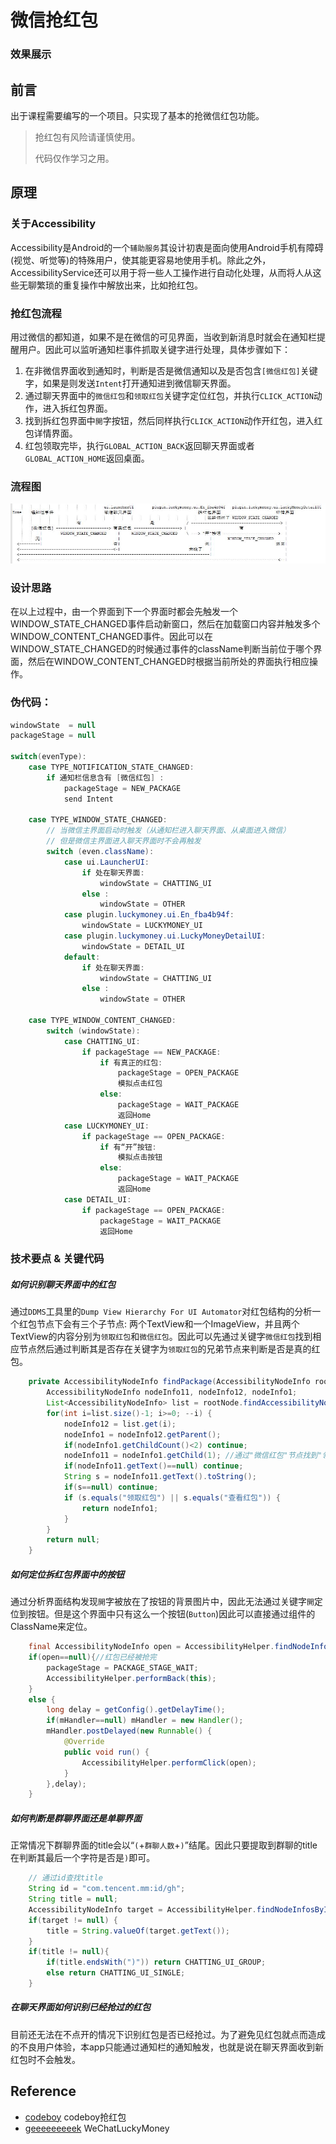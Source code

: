 # 微信抢红包
### 效果展示

## 前言
出于课程需要编写的一个项目。只实现了基本的抢微信红包功能。

> 抢红包有风险请谨慎使用。
>
> 代码仅作学习之用。

## 原理
### 关于Accessibility
Accessibility是Android的一个`辅助服务`其设计初衷是面向使用Android手机有障碍(视觉、听觉等)的特殊用户，使其能更容易地使用手机。除此之外，AccessibilityService还可以用于将一些人工操作进行自动化处理，从而将人从这些无聊繁琐的重复操作中解放出来，比如抢红包。

### 抢红包流程
用过微信的都知道，如果不是在微信的可见界面，当收到新消息时就会在通知栏提醒用户。因此可以监听通知栏事件抓取关键字进行处理，具体步骤如下：
1. 在非微信界面收到通知时，判断是否是微信通知以及是否包含`[微信红包]`关键字，如果是则发送`Intent`打开通知进到微信聊天界面。
2. 通过聊天界面中的`微信红包`和`领取红包`关键字定位红包，并执行`CLICK_ACTION`动作，进入拆红包界面。
3. 找到拆红包界面中`開`字按钮，然后同样执行`CLICK_ACTION`动作开红包，进入红包详情界面。
4. 红包领取完毕，执行`GLOBAL_ACTION_BACK`返回聊天界面或者`GLOBAL_ACTION_HOME`返回桌面。

### 流程图
![](./img/img1.png)

### 设计思路  
在以上过程中，由一个界面到下一个界面时都会先触发一个WINDOW_STATE_CHANGED事件启动新窗口，然后在加载窗口内容并触发多个WINDOW_CONTENT_CHANGED事件。因此可以在WINDOW_STATE_CHANGED的时候通过事件的className判断当前位于哪个界面，然后在WINDOW_CONTENT_CHANGED时根据当前所处的界面执行相应操作。  
### 伪代码：
```java
windowState  = null
packageStage = null

switch(evenType):
	case TYPE_NOTIFICATION_STATE_CHANGED:
		if 通知栏信息含有 [微信红包] :
			packageStage = NEW_PACKAGE
			send Intent 
			
	case TYPE_WINDOW_STATE_CHANGED:
		// 当微信主界面启动时触发（从通知栏进入聊天界面、从桌面进入微信）
		// 但是微信主界面进入聊天界面时不会再触发
		switch (even.className):
			case ui.LauncherUI:
				if 处在聊天界面:
					windowState = CHATTING_UI
				else :
					windowState = OTHER
			case plugin.luckymoney.ui.En_fba4b94f:
				windowState = LUCKYMONEY_UI
			case plugin.luckymoney.ui.LuckyMoneyDetailUI:
				windowState = DETAIL_UI
			default:
				if 处在聊天界面:
					windowState = CHATTING_UI
				else :
					windowState = OTHER
		
	case TYPE_WINDOW_CONTENT_CHANGED:
		switch (windowState):
			case CHATTING_UI:
				if packageStage == NEW_PACKAGE:
					if 有真正的红包:
						packageStage = OPEN_PACKAGE
						模拟点击红包
					else: 
						packageStage = WAIT_PACKAGE
						返回Home
			case LUCKYMONEY_UI:
				if packageStage == OPEN_PACKAGE:
					if 有“开”按钮:
						模拟点击按钮
					else:
						packageStage = WAIT_PACKAGE
						返回Home
			case DETAIL_UI:
				if packageStage == OPEN_PACKAGE:
					packageStage = WAIT_PACKAGE
					返回Home
```

### 技术要点 & 关键代码
##### 如何识别聊天界面中的红包
  通过`DDMS`工具里的`Dump View Hierarchy For UI Automator`对红包结构的分析一个红包节点下会有三个子节点: 两个TextView和一个ImageView，并且两个TextView的内容分别为`领取红包`和`微信红包`。因此可以先通过关键字`微信红包`找到相应节点然后通过判断其是否存在关键字为`领取红包`的兄弟节点来判断是否是真的红包。
```java
    private AccessibilityNodeInfo findPackage(AccessibilityNodeInfo rootNode){
        AccessibilityNodeInfo nodeInfo11, nodeInfo12, nodeInfo1;
        List<AccessibilityNodeInfo> list = rootNode.findAccessibilityNodeInfosByText("微信红包");
        for(int i=list.size()-1; i>=0; --i) {
            nodeInfo12 = list.get(i);
            nodeInfo1 = nodeInfo12.getParent();
            if(nodeInfo1.getChildCount()<2) continue;
            nodeInfo11 = nodeInfo1.getChild(1); //通过"微信红包"节点找到"领取红包"节点
            if(nodeInfo11.getText()==null) continue;
            String s = nodeInfo11.getText().toString();
            if(s==null) continue;
            if (s.equals("领取红包") || s.equals("查看红包")) {
                return nodeInfo1;
            }
        }
        return null;
    }
```

##### 如何定位拆红包界面中的按钮
  通过分析界面结构发现`開`字被放在了按钮的背景图片中，因此无法通过关键字`開`定位到按钮。但是这个界面中只有这么一个按钮(`Button`)因此可以直接通过组件的ClassName来定位。
```java 
	final AccessibilityNodeInfo open = AccessibilityHelper.findNodeInfosByClassName(rootWindow,"android.widget.Button");//開 按钮
	if(open==null){//红包已经被抢完
		packageStage = PACKAGE_STAGE_WAIT;
		AccessibilityHelper.performBack(this);
	}
	else {
		long delay = getConfig().getDelayTime();
		if(mHandler==null) mHandler = new Handler();
		mHandler.postDelayed(new Runnable() {
			@Override
			public void run() {
				AccessibilityHelper.performClick(open);
			}
		},delay);
	}
```
  
##### 如何判断是群聊界面还是单聊界面
  正常情况下群聊界面的title会以“`(`+`群聊人数`+`)`”结尾。因此只要提取到群聊的title在判断其最后一个字符是否是`)`即可。
```java 
	// 通过id查找title
	String id = "com.tencent.mm:id/gh";
	String title = null;
	AccessibilityNodeInfo target = AccessibilityHelper.findNodeInfosById(nodeInfo, id);
	if(target != null) {
		title = String.valueOf(target.getText());
	}
	if(title != null){
		if(title.endsWith(")")) return CHATTING_UI_GROUP;
		else return CHATTING_UI_SINGLE;
	}
```

##### 在聊天界面如何识别已经抢过的红包
  目前还无法在不点开的情况下识别红包是否已经抢过。为了避免见红包就点而造成的不良用户体验，本app只能通过通知栏的通知触发，也就是说在聊天界面收到新红包时不会触发。

  

## Reference
* [codeboy](https://github.com/lendylongli/qianghongbao ) codeboy抢红包
* [geeeeeeeeek](https://github.com/geeeeeeeeek/WeChatLuckyMoney/tree/dev ) WeChatLuckyMoney











